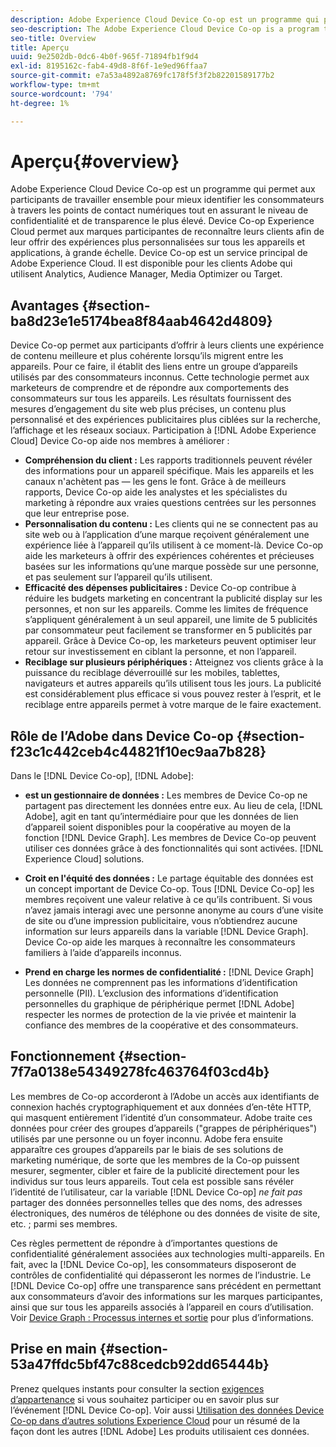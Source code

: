 ```yaml
---
description: Adobe Experience Cloud Device Co-op est un programme qui permet aux participants de travailler ensemble pour mieux identifier les consommateurs à travers les points de contact numériques tout en assurant le niveau de confidentialité et de transparence le plus élevé. Device Co-op Experience Cloud permet aux marques participantes de reconnaître leurs clients afin de leur offrir des expériences plus personnalisées sur tous les appareils et applications, à grande échelle. Device Co-op est un service principal de Adobe Experience Cloud. Il est disponible pour les clients Adobe qui utilisent Analytics, Audience Manager, Media Optimizer ou Target.
seo-description: The Adobe Experience Cloud Device Co-op is a program that lets participants work together to better identify consumers across digital touch points while ensuring the highest level of privacy and transparency. The Experience Cloud Device Co-op empowers participating brands to recognize their consumers so they can deliver more personalized experiences across devices and apps at massive scale. The Device Co-op is a core service of the Adobe Experience Cloud. It is available to Adobe customers who use Analytics, Audience Manager, Media Optimizer, or Target.
seo-title: Overview
title: Aperçu
uuid: 9e2502db-0dc6-4b0f-965f-71894fb1f9d4
exl-id: 8195162c-fab4-49d8-8f6f-1e9ed96ffaa7
source-git-commit: e7a53a4892a8769fc178f5f3f2b82201589177b2
workflow-type: tm+mt
source-wordcount: '794'
ht-degree: 1%

---
```


# Aperçu{#overview}

Adobe Experience Cloud Device Co-op est un programme qui permet aux participants de travailler ensemble pour mieux identifier les consommateurs à travers les points de contact numériques tout en assurant le niveau de confidentialité et de transparence le plus élevé. Device Co-op Experience Cloud permet aux marques participantes de reconnaître leurs clients afin de leur offrir des expériences plus personnalisées sur tous les appareils et applications, à grande échelle. Device Co-op est un service principal de Adobe Experience Cloud. Il est disponible pour les clients Adobe qui utilisent Analytics, Audience Manager, Media Optimizer ou Target.

## Avantages {#section-ba8d23e1e5174bea8f84aab4642d4809}

Device Co-op permet aux participants d’offrir à leurs clients une expérience de contenu meilleure et plus cohérente lorsqu’ils migrent entre les appareils. Pour ce faire, il établit des liens entre un groupe d’appareils utilisés par des consommateurs inconnus. Cette technologie permet aux marketeurs de comprendre et de répondre aux comportements des consommateurs sur tous les appareils. Les résultats fournissent des mesures d’engagement du site web plus précises, un contenu plus personnalisé et des expériences publicitaires plus ciblées sur la recherche, l’affichage et les réseaux sociaux. Participation à [!DNL Adobe Experience Cloud] Device Co-op aide nos membres à améliorer :

* **Compréhension du client :** Les rapports traditionnels peuvent révéler des informations pour un appareil spécifique. Mais les appareils et les canaux n&#39;achètent pas — les gens le font. Grâce à de meilleurs rapports, Device Co-op aide les analystes et les spécialistes du marketing à répondre aux vraies questions centrées sur les personnes que leur entreprise pose.
* **Personnalisation du contenu :** Les clients qui ne se connectent pas au site web ou à l’application d’une marque reçoivent généralement une expérience liée à l’appareil qu’ils utilisent à ce moment-là. Device Co-op aide les marketeurs à offrir des expériences cohérentes et précieuses basées sur les informations qu’une marque possède sur une personne, et pas seulement sur l’appareil qu’ils utilisent.
* **Efficacité des dépenses publicitaires :** Device Co-op contribue à réduire les budgets marketing en concentrant la publicité display sur les personnes, et non sur les appareils. Comme les limites de fréquence s’appliquent généralement à un seul appareil, une limite de 5 publicités par consommateur peut facilement se transformer en 5 publicités par appareil. Grâce à Device Co-op, les marketeurs peuvent optimiser leur retour sur investissement en ciblant la personne, et non l’appareil.
* **Reciblage sur plusieurs périphériques :** Atteignez vos clients grâce à la puissance du reciblage déverrouillé sur les mobiles, tablettes, navigateurs et autres appareils qu’ils utilisent tous les jours. La publicité est considérablement plus efficace si vous pouvez rester à l’esprit, et le reciblage entre appareils permet à votre marque de le faire exactement.

<!--
we may not want to share info in this with customers who have not signed. Also, removed directory from S3.
<p>Download our white-paper, <a href="https://marketing-stage.adobe.com/resources/help/en_US/mcdc/downloads/what_to_expect.pdf" format="https" scope="external"> What to Expect from the Device Co-op</a> for more information. </p>
-->

## Rôle de l’Adobe dans Device Co-op {#section-f23c1c442ceb4c44821f10ec9aa7b828}

Dans le [!DNL Device Co-op], [!DNL Adobe]:

* **est un gestionnaire de données :** Les membres de Device Co-op ne partagent pas directement les données entre eux. Au lieu de cela, [!DNL Adobe], agit en tant qu’intermédiaire pour que les données de lien d’appareil soient disponibles pour la coopérative au moyen de la fonction [!DNL Device Graph]. Les membres de Device Co-op peuvent utiliser ces données grâce à des fonctionnalités qui sont activées. [!DNL Experience Cloud] solutions.

* **Croit en l&#39;équité des données :** Le partage équitable des données est un concept important de Device Co-op. Tous [!DNL Device Co-op] les membres reçoivent une valeur relative à ce qu’ils contribuent. Si vous n’avez jamais interagi avec une personne anonyme au cours d’une visite de site ou d’une impression publicitaire, vous n’obtiendrez aucune information sur leurs appareils dans la variable [!DNL Device Graph]. Device Co-op aide les marques à reconnaître les consommateurs familiers à l’aide d’appareils inconnus.

* **Prend en charge les normes de confidentialité :** [!DNL Device Graph] Les données ne comprennent pas les informations d’identification personnelle (PII). L’exclusion des informations d’identification personnelles du graphique de périphérique permet [!DNL Adobe] respecter les normes de protection de la vie privée et maintenir la confiance des membres de la coopérative et des consommateurs.

## Fonctionnement {#section-7f7a0138e54349278fc463764f03cd4b}

Les membres de Co-op accorderont à l’Adobe un accès aux identifiants de connexion hachés cryptographiquement et aux données d’en-tête HTTP, qui masquent entièrement l’identité d’un consommateur. Adobe traite ces données pour créer des groupes d’appareils (&quot;grappes de périphériques&quot;) utilisés par une personne ou un foyer inconnu. Adobe fera ensuite apparaître ces groupes d’appareils par le biais de ses solutions de marketing numérique, de sorte que les membres de la Co-op puissent mesurer, segmenter, cibler et faire de la publicité directement pour les individus sur tous leurs appareils. Tout cela est possible sans révéler l’identité de l’utilisateur, car la variable [!DNL Device Co-op] *ne fait pas* partager des données personnelles telles que des noms, des adresses électroniques, des numéros de téléphone ou des données de visite de site, etc. ; parmi ses membres.

Ces règles permettent de répondre à d’importantes questions de confidentialité généralement associées aux technologies multi-appareils. En fait, avec la [!DNL Device Co-op], les consommateurs disposeront de contrôles de confidentialité qui dépasseront les normes de l’industrie. Le [!DNL Device Co-op] offre une transparence sans précédent en permettant aux consommateurs d’avoir des informations sur les marques participantes, ainsi que sur tous les appareils associés à l’appareil en cours d’utilisation. Voir [Device Graph : Processus internes et sortie](../processes/links.md#concept-e9526af3476b478aab7c57b9ed0bab7c) pour plus d’informations.

## Prise en main {#section-53a47ffdc5bf47c88cedcb92dd65444b}

Prenez quelques instants pour consulter la section [exigences d’appartenance](../about/requirements.md#concept-31d3d165d22546afbedf023d32ad3a43) si vous souhaitez participer ou en savoir plus sur l’événement [!DNL Device Co-op]. Voir aussi [Utilisation des données Device Co-op dans d’autres solutions Experience Cloud](../other-solutions/other-solutions.md#concept-46278a50cfca4e1ab83a3b35077a585f) pour un résumé de la façon dont les autres [!DNL Adobe] Les produits utilisaient ces données.
